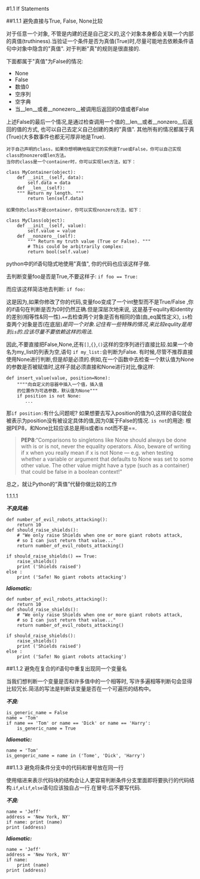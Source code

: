 #1.1 If Statements

##1.1.1 避免直接与True, False, None比较
    
对于任意一个对象, 不管是内建的还是自己定义的,这个对象本身都会关联一个内部的真值(truthiness).当验证一个条件是否为真值(True)时,尽量可能地去依赖条件语句中对象中隐含的"真值".
对于判断"真"的规则是很直接的.
    
下面都属于"真值"为False的情况:

* None
* False
* 数值0
* 空序列
* 空字典
* 当__len__或者__nonezero__被调用后返回的0值或者False

 上述False的最后一个情况,是通过检查调用一个值的__len__或者__nonzero__后返回的值的方式, 也可以自己去定义自己创建的类的"真值".
 其他所有的情况都属于真(True)(大多数事件也都无可厚非地是True).
   

    对于自己声明的class，如果你想明确地指定它的实例是True或False，你可以自己实现class的nonzero或len方法。
    当你的class是一个container时，你可以实现len方法，如下：

    class MyContainer(object):
        def __init__(self, data):
            self.data = data
        def __len__(self):
        """ Return my length. """
            return len(self.data)

    如果你的class不是container，你可以实现nonzero方法，如下：

    class MyClass(object):
        def __init__(self, value):
            self.value = value
        def __nonzero__(self):
            """ Return my truth value (True or False). """
            # This could be arbitrarily complex:
            return bool(self.value)


python中的if语句隐式地使用"真值", 你的代码也应该这样子做.

去判断变量foo是否是True,不要这样子:
        `if foo == True:`
        
而应该这样简洁地去判断:
        `if foo:`
        
这是因为,如果你修改了你的代码,变量foo变成了一个int整型而不是True/False ,你的if语句在判断是否为0时仍然正确.但是深层次地来说, 这是基于equlity和identity的差别(相等性&同一性).`==`去检查两个对象是否有相同的值(由_eq属性定义), `is`检查两个对象是否(在底层)*是同一个对象*._记住有一些特殊的情况,来比较equlity是用到`is`的.应该尽量不要依赖这样的用法._


因此,不要直接把False,None,还有`[]`,`{}`,`()`这样的空序列进行直接比较.如果一个命名为my_list的列表为空,语句 `if my_list:`会判断为False.
有时候,尽管不推荐直接使用None进行判断,但是却是必须的.例如,在一个函数中去检查一个默认值为None的参数是否被赋值时,这样子就必须直接和None进行对比,像这样:


    def insert_value(value, position=None):
        """"向自定义的容器中插入一个值，插入值
        的位置作为可选参数，默认值为None"""
        if position is not None:
           ...
        
那`if position:`有什么问题呢? 如果想要去写入position的值为0,这样的语句就会被表示为position没有被设定具体的值,因为0属于False的情况.
`is not`的用途: 根据PEP8，和None比较应该总是用is或者is not而不是==.


>**PEP8**:“Comparisons to singletons like None should always be done with is or is not, never the equality operators.
>Also, beware of writing if x when you really mean if x is not None — e.g. when testing whether a variable or argument that defaults to None was set to some other value. The other value might have a type (such as a container) that could be false in a boolean context!”

总之，就让Python的“真值”代替你做比较的工作


1.1.1.1

**_不良风格:_**

    def number_of_evil_robots_attacking():
        return 10
    def should_raise_shields():
        # "We only raise Shields when one or more giant robots attack,
        # so I can just return that value..."
        return number_of_evil_robots_attacking()
    
    if should_raise_shields() == True:
        raise_shields()
        print ('Shields raised')
    else :
        print ('Safe! No giant robots attacking')

**_Idiomatic:_**

    def number_of_evil_robots_attacking():
        return 10
    def should_raise_shields():
        # "We only raise Shields when one or more giant robots attack,
        # so I can just return that value..."
        return number_of_evil_robots_attacking()
    
    if should_raise_shields():
        raise_shields()
        print ('Shields raised')
    else :
        print ('Safe! No giant robots attacking')
        



##1.1.2  避免在复合的if语句中重复出现同一个变量名

当我们想判断一个变量是否和许多值中的一个相等时, 写许多遍相等判断句会显得比较冗长.简洁的写法是判断该变量是否在一个可遍历的结构中。

**_不良:_**

    is_generic_name = False
    name = 'Tom'
    if name == 'Tom' or name == 'Dick' or name == 'Harry':
        is_generic_name = True
        
**_Idiomatic:_**
    
    name = 'Tom'
    is_gengeric_name = name in ('Tome', 'Dick', 'Harry')
    


##1.1.3 避免将条件分支中的代码和冒号放在同一行

使用缩进来表示代码块的结构会让人更容易判断条件分支里面即将要执行的代码结构.`if`,`elif`,`else`语句应该独自占一行.在冒号:后不要写代码.


**_不良:_**

    name = 'Jeff'
    address = 'New York, NY'
    if name: print (name)
    print (address)

**_Idiomatic:_**

    name = 'Jeff'
    address = 'New York, NY'
    if name:
        print (name)
    print (address)
    

